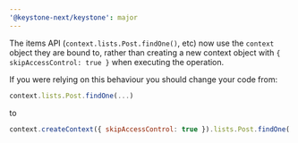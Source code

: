 ```yaml
---
'@keystone-next/keystone': major
---
```


The items API (`context.lists.Post.findOne()`, etc) now use the `context` object they are bound to, rather than creating a new context object with `{ skipAccessControl: true }` when executing the operation.

If you were relying on this behaviour you should change your code from:

```js
context.lists.Post.findOne(...)
```

to

```js
context.createContext({ skipAccessControl: true }).lists.Post.findOne(...)
```
